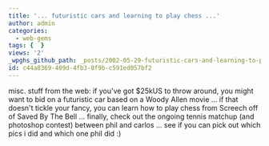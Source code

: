 ```yaml
---
title: '... futuristic cars and learning to play chess ...'
author: admin
categories:
  - web-gems
tags: {  }
views: '2'
_wpghs_github_path: _posts/2002-05-29-futuristic-cars-and-learning-to-play-chess.md
id: c44a8369-409d-4fb3-8f9b-c591ed057bf2
---
```

<p>misc. stuff from the web: if you've got $25kUS to throw around, you might want to bid on a futuristic car based on a Woody Allen movie ... if that doesn't tickle your fancy, you can learn how to play chess from Screech off of Saved By The Bell ... finally, check out the ongoing tennis matchup (and photoshop contest) between phil and carlos ... see if you can pick out which pics i did and which one phil did :)</p>

